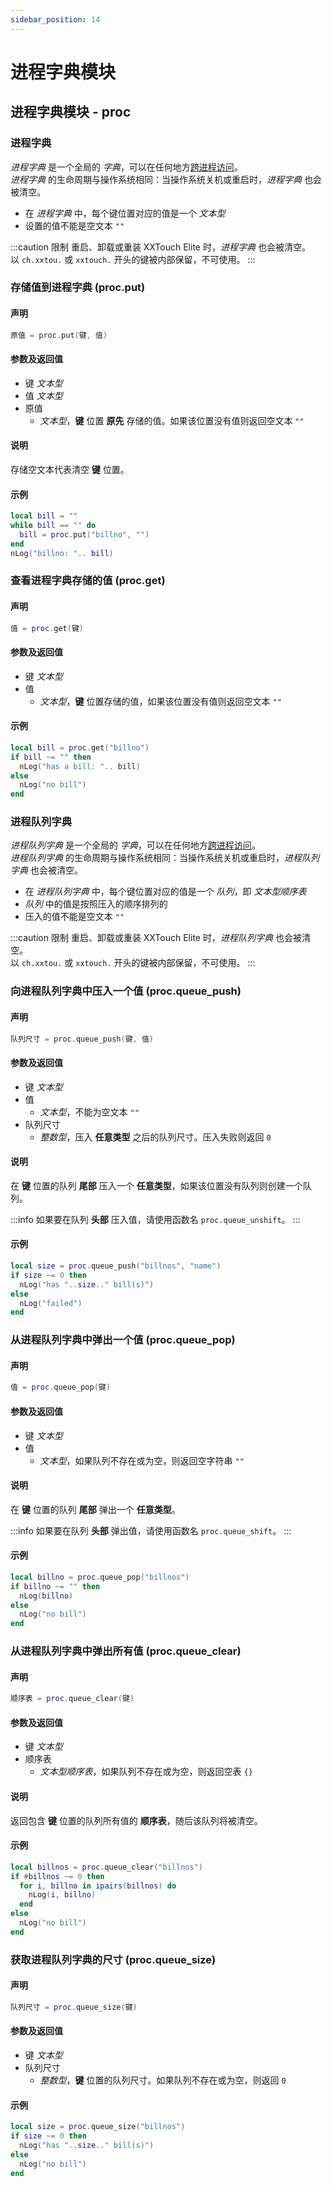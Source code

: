 ```yaml
---
sidebar_position: 14
---
```


# 进程字典模块

## 进程字典模块 - proc

### 进程字典

*进程字典* 是一个全局的 *字典*，可以在任何地方[跨进程访问](https://elite.82flex.com/api-283425324)。  
*进程字典* 的生命周期与操作系统相同：当操作系统关机或重启时，*进程字典* 也会被清空。

* 在 *进程字典* 中，每个键位置对应的值是一个 *文本型*
* 设置的值不能是空文本 `""`

:::caution 限制
重启、卸载或重装 XXTouch Elite 时，*进程字典* 也会被清空。  
以 `ch.xxtou.` 或 `xxtouch.` 开头的键被内部保留，不可使用。
:::

### 存储值到进程字典 \(**proc\.put**\)

#### 声明

```lua
原值 = proc.put(键, 值)
```

#### 参数及返回值

* 键 *文本型*
* 值 *文本型*
* 原值
  * *文本型*，**键** 位置 **原先** 存储的值。如果该位置没有值则返回空文本 `""`

#### 说明

存储空文本代表清空 **键** 位置。

#### 示例

```lua title="proc.put"
local bill = ""
while bill == "" do
  bill = proc.put("billno", "")
end
nLog("billno: ".. bill)
```

### 查看进程字典存储的值 \(**proc\.get**\)

#### 声明

```lua
值 = proc.get(键)
```

#### 参数及返回值

* 键 *文本型*
* 值
  * *文本型*，**键** 位置存储的值，如果该位置没有值则返回空文本 `""`

#### 示例

```lua title="proc.get"
local bill = proc.get("billno")
if bill ~= "" then
  nLog("has a bill: ".. bill)
else
  nLog("no bill")
end
```

### 进程队列字典

*进程队列字典* 是一个全局的 *字典*，可以在任何地方[跨进程访问](https://elite.82flex.com/api-283425324)。  
*进程队列字典* 的生命周期与操作系统相同：当操作系统关机或重启时，*进程队列字典* 也会被清空。

* 在 *进程队列字典* 中，每个键位置对应的值是一个 *队列*，即 *文本型顺序表*
* *队列* 中的值是按照压入的顺序排列的
* 压入的值不能是空文本 `""`

:::caution 限制
重启、卸载或重装 XXTouch Elite 时，*进程队列字典* 也会被清空。  
以 `ch.xxtou.` 或 `xxtouch.` 开头的键被内部保留，不可使用。
:::

### 向进程队列字典中压入一个值 \(**proc\.queue\_push**\)

#### 声明

```lua
队列尺寸 = proc.queue_push(键, 值)
```

#### 参数及返回值

* 键 *文本型*
* 值
  * *文本型*，不能为空文本 `""`
* 队列尺寸
  * *整数型*，压入 **任意类型** 之后的队列尺寸。压入失败则返回 `0`

#### 说明

在 **键** 位置的队列 **尾部** 压入一个 **任意类型**，如果该位置没有队列则创建一个队列。

:::info
如果要在队列 **头部** 压入值，请使用函数名 `proc.queue_unshift`。
:::

#### 示例

```lua title="proc.queue_push"
local size = proc.queue_push("billnos", "name")
if size ~= 0 then
  nLog("has "..size.." bill(s)")
else
  nLog("failed")
end
```

### 从进程队列字典中弹出一个值 \(**proc\.queue\_pop**\)

#### 声明

```lua
值 = proc.queue_pop(键)
```

#### 参数及返回值

* 键 *文本型*
* 值
  * *文本型*，如果队列不存在或为空，则返回空字符串 `""`

#### 说明

在 **键** 位置的队列 **尾部** 弹出一个 **任意类型**。

:::info
如果要在队列 **头部** 弹出值，请使用函数名 `proc.queue_shift`。
:::

#### 示例

```lua title="proc.queue_pop"
local billno = proc.queue_pop("billnos")
if billno ~= "" then
  nLog(billno)
else
  nLog("no bill")
end
```

### 从进程队列字典中弹出所有值 \(**proc\.queue\_clear**\)

#### 声明

```lua
顺序表 = proc.queue_clear(键)
```

#### 参数及返回值

* 键 *文本型*
* 顺序表
  * *文本型顺序表*，如果队列不存在或为空，则返回空表 `{}`

#### 说明

返回包含 **键** 位置的队列所有值的 **顺序表**，随后该队列将被清空。

#### 示例

```lua title="proc.queue_clear"
local billnos = proc.queue_clear("billnos")
if #billnos ~= 0 then
  for i, billno in ipairs(billnos) do
    nLog(i, billno)
  end
else
  nLog("no bill")
end
```

### 获取进程队列字典的尺寸 \(**proc\.queue\_size**\)

#### 声明

```lua
队列尺寸 = proc.queue_size(键)
```

#### 参数及返回值

* 键 *文本型*
* 队列尺寸
  * *整数型*，**键** 位置的队列尺寸。如果队列不存在或为空，则返回 `0`

#### 示例

```lua title="proc.queue_size"
local size = proc.queue_size("billnos")
if size ~= 0 then
  nLog("has "..size.." bill(s)")
else
  nLog("no bill")
end
```
